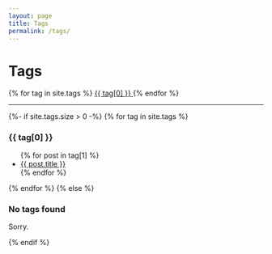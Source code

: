 ```yaml
---
layout: page
title: Tags
permalink: /tags/
---
```


# Tags
<div>
    {% for tag in site.tags %}
    <a href="#{{ tag[0] | slugify }}" class="post-tag badge badge-info">
      <i class="fas fa-tag"></i>{{ tag[0] }}
    </a>
    {% endfor %}
</div>
<hr/>

{%- if site.tags.size > 0 -%}
{% for tag in site.tags %}
  <h3 id="{{ tag[0] | slugify }}">{{ tag[0] }}</h3>
  <ul>
    {% for post in tag[1] %}
      <li><a href="{{ post.url }}">{{ post.title }}</a></li>
    {% endfor %}
  </ul>
{% endfor %}
{% else %}
<h3>No tags found</h3>
<p>Sorry.</p>
{% endif %}
